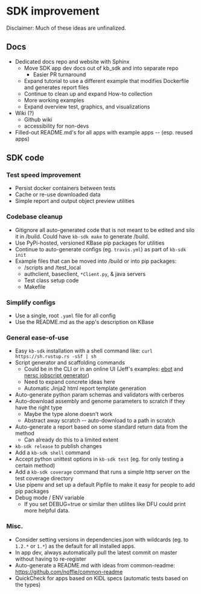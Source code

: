 # SDK improvement

Disclaimer: Much of these ideas are unfinalized.

## Docs

* Dedicated docs repo and website with Sphinx
  * Move SDK app dev docs out of kb_sdk and into separate repo
    * Easier PR turnaround
  * Expand tutorial to use a different example that modifies Dockerfile and generates report files
  * Continue to clean up and expand How-to collection
  * More working examples
  * Expand overview test, graphics, and visualizations
* Wiki (?)
  * Github wiki
  * accessibility for non-devs
* Filled-out README.md's for all apps with example apps -- (esp. reused apps)

## SDK code

### Test speed improvement

* Persist docker containers between tests
* Cache or re-use downloaded data
* Simple report and output object preview utilities

### Codebase cleanup

* Gitignore all auto-generated code that is not meant to be edited and silo it in /build. Could have `kb-sdk make` to generate /build.
* Use PyPi-hosted, versioned KBase pip packages for utilities
* Continue to auto-generate configs (eg. `travis.yml`) as part of `kb-sdk init`
* Example files that can be moved into /build or into pip packages:
  * /scripts and /test_local
  * authclient, baseclient, `*Client.py`, & java servers
  * Test class setup code
  * Makefile

### Simplify configs

* Use a single, root `.yaml` file for all config
* Use the README.md as the app's description on KBase

### General ease-of-use

* Easy `kb-sdk` installation with a shell command like: `curl https://sh.rustup.rs -sSf | sh`
* Script generator and scaffolding commands
  * Could be in the CLI or in an online UI (Jeff's examples: [ebot](https://www.ncbi.nlm.nih.gov/Class/PowerTools/eutils/ebot/ebot.cgi) and [nersc jobscript generator](https://my.nersc.gov/script_generator.php))
  * Need to expand concrete ideas here
  * Automatic Jinja2 html report template generation 
* Auto-generate python param schemas and validators with cerberos
* Auto-download assembly and genome parameters to scratch if they have the right type
  * Maybe the type alone doesn't work
  * Abstract away scratch -- auto-download to a path in scratch
* Auto-generate a report based on some standard return data from the method
  * Can already do this to a limited extent
* `kb-sdk release` to publish changes
* Add a `kb-sdk shell` command
* Accept python unittest options in `kb-sdk test` (eg. for only testing a certain method)
* Add a `kb-sdk coverage` command that runs a simple http server on the test coverage directory
* Use pipenv and set up a default Pipfile to make it easy for people to add pip packages
* Debug mode / ENV variable
  * If you set DEBUG=true or similar then utilites like DFU could print more helpful data.

### Misc.

* Consider setting versions in dependencies.json with wildcards (eg. to `1.2.*` or `1.*`) as the default for all installed apps.
* In app dev, always automatically pull the latest commit on master without having to re-register
* Auto-generate a README.md with ideas from common-readme: https://github.com/noffle/common-readme
* QuickCheck for apps based on KIDL specs (automatic tests based on the types)
